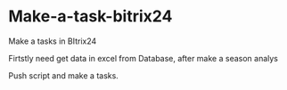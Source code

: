 # Make-a-task-bitrix24
 
Make a tasks in BItrix24

Firtstly need get data in excel from Database, after make a season analys

Push script and make a tasks.
